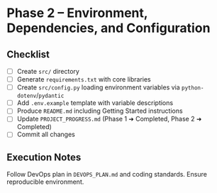 # Phase 2 – Environment, Dependencies, and Configuration

## Checklist
- [ ] Create `src/` directory
- [ ] Generate `requirements.txt` with core libraries
- [ ] Create `src/config.py` loading environment variables via `python-dotenv`/`pydantic`
- [ ] Add `.env.example` template with variable descriptions
- [ ] Produce `README.md` including Getting Started instructions
- [ ] Update `PROJECT_PROGRESS.md` (Phase 1 ➜ Completed, Phase 2 ➜ Completed)
- [ ] Commit all changes

## Execution Notes
Follow DevOps plan in `DEVOPS_PLAN.md` and coding standards. Ensure reproducible environment.
